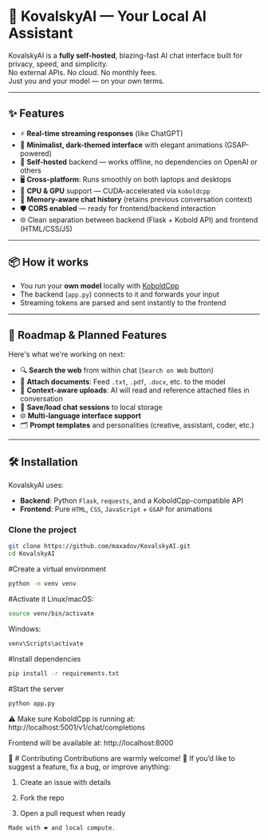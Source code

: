 # 🧠 KovalskyAI — Your Local AI Assistant

KovalskyAI is a **fully self-hosted**, blazing-fast AI chat interface built for privacy, speed, and simplicity.  
No external APIs. No cloud. No monthly fees.  
Just you and your model — on your own terms.

---

## ✨ Features

- ⚡ **Real-time streaming responses** (like ChatGPT)  
- 🎨 **Minimalist, dark-themed interface** with elegant animations (GSAP-powered)  
- 🧱 **Self-hosted** backend — works offline, no dependencies on OpenAI or others  
- 🖥️ **Cross-platform**: Runs smoothly on both laptops and desktops  
- 🔁 **CPU & GPU** support — CUDA-accelerated via `koboldcpp`  
- 💬 **Memory-aware chat history** (retains previous conversation context)  
- 🛡️ **CORS enabled** — ready for frontend/backend interaction  
- 🌐 Clean separation between backend (Flask + Kobold API) and frontend (HTML/CSS/JS)  

---

## 📦 How it works

- You run your **own model** locally with [KoboldCpp](https://github.com/LostRuins/koboldcpp)  
- The backend (`app.py`) connects to it and forwards your input  
- Streaming tokens are parsed and sent instantly to the frontend  

---

## 🚧 Roadmap & Planned Features

Here's what we're working on next:

- 🔍 **Search the web** from within chat (`Search on Web` button)  
- 📎 **Attach documents**: Feed `.txt`, `.pdf`, `.docx`, etc. to the model  
- 🧠 **Context-aware uploads**: AI will read and reference attached files in conversation  
- 💾 **Save/load chat sessions** to local storage  
- 🌐 **Multi-language interface support**  
- 🗂️ **Prompt templates** and personalities (creative, assistant, coder, etc.)  

---

## 🛠️ Installation

KovalskyAI uses:

- **Backend**: Python `Flask`, `requests`, and a KoboldCpp-compatible API  
- **Frontend**: Pure `HTML`, `CSS`, `JavaScript` + `GSAP` for animations  

### Clone the project

```bash
git clone https://github.com/maxadov/KovalskyAI.git
cd KovalskyAI
```

#Create a virtual environment
```bash
python -m venv venv
```

#Activate it
Linux/macOS:
```bash
source venv/bin/activate
```
Windows:
```bash
venv\Scripts\activate
```


#Install dependencies
```bash
pip install -r requirements.txt
```

#Start the server
```bash
python app.py
```
⚠️ Make sure KoboldCpp is running at:
http://localhost:5001/v1/chat/completions

Frontend will be available at:
http://localhost:8000  


🤝 # Contributing
Contributions are warmly welcome! 🔧
If you’d like to suggest a feature, fix a bug, or improve anything:

1. Create an issue with details

2. Fork the repo

3. Open a pull request when ready  

`Made with ❤️ and local compute.`

